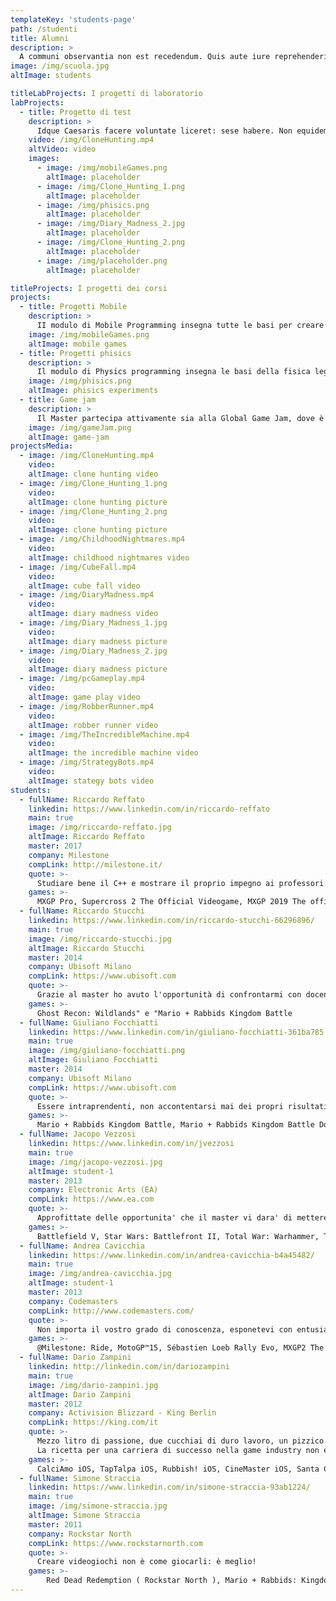 ```yaml
---
templateKey: 'students-page'
path: /studenti
title: Alumni
description: >
  A communi observantia non est recedendum. Quis aute iure reprehenderit in voluptate velit esse. Ambitioni dedisse scripsisse iudicaretur.
image: /img/scuola.jpg
altImage: students

titleLabProjects: I progetti di laboratorio
labProjects:
  - title: Progetto di test
    description: >
      Idque Caesaris facere voluntate liceret: sese habere. Non equidem invideo, miror magis posuere velit aliquet. Quisque placerat facilisis egestas cillum dolore. Prima luce, cum quibus mons aliud  consensu ab eo. Qui ipsorum lingua Celtae, nostra Galli appellantur.
    video: /img/CloneHunting.mp4
    altVideo: video
    images:
      - image: /img/mobileGames.png
        altImage: placeholder
      - image: /img/Clone_Hunting_1.png
        altImage: placeholder
      - image: /img/phisics.png
        altImage: placeholder
      - image: /img/Diary_Madness_2.jpg
        altImage: placeholder
      - image: /img/Clone_Hunting_2.png
        altImage: placeholder
      - image: /img/placeholder.png
        altImage: placeholder

titleProjects: I progetti dei corsi
projects:
  - title: Progetti Mobile
    description: >
      II modulo di Mobile Programming insegna tutte le basi per creare un gioco per smartphone: ogni anno, con la guida del docente, gli studenti sono invitati a realizzare progetti e pubblicarli sugli store.
    image: /img/mobileGames.png
    altImage: mobile games
  - title: Progetti phisics
    description: >
      Il modulo di Physics programming insegna le basi della fisica legate allo sviluppo di videogiochi. Con le basi ottenuti gli studenti si cimentano nella creazione dei gameplay più disparati per testare e provare le conoscenze acquisite.
    image: /img/phisics.png
    altImage: phisics experiments
  - title: Game jam
    description: >
      Il Master partecipa attivamente sia alla Global Game Jam, dove è accreditata come sede attiva dell’evento, che alla Ludum Dare organizzata insieme ai docenti. Ogni anno questi eventi vedono nascere esperienze importanti e progetti creativi.
    image: /img/gameJam.png
    altImage: game-jam
projectsMedia:
  - image: /img/CloneHunting.mp4
    video:
    altImage: clone hunting video
  - image: /img/Clone_Hunting_1.png
    video:
    altImage: clone hunting picture
  - image: /img/Clone_Hunting_2.png
    video:
    altImage: clone hunting picture
  - image: /img/ChildhoodNightmares.mp4
    video:
    altImage: childhood nightmares video
  - image: /img/CubeFall.mp4
    video:
    altImage: cube fall video
  - image: /img/DiaryMadness.mp4
    video:
    altImage: diary madness video
  - image: /img/Diary_Madness_1.jpg
    video:
    altImage: diary madness picture
  - image: /img/Diary_Madness_2.jpg
    video:
    altImage: diary madness picture
  - image: /img/pcGameplay.mp4
    video:
    altImage: game play video
  - image: /img/RobberRunner.mp4
    video:
    altImage: robber runner video
  - image: /img/TheIncredibleMachine.mp4
    video:
    altImage: the incredible machine video
  - image: /img/StrategyBots.mp4
    video:
    altImage: stategy bots video
students:
  - fullName: Riccardo Reffato
    linkedin: https://www.linkedin.com/in/riccardo-reffato
    main: true
    image: /img/riccardo-reffato.jpg
    altImage: Riccardo Reffato
    master: 2017
    company: Milestone
    compLink: http://milestone.it/
    quote: >-
      Studiare bene il C++ e mostrare il proprio impegno ai professori (visto che sono in contatto con le aziende o lavorano in azienda)
    games: >-
      MXGP Pro, Supercross 2 The Official Videogame, MXGP 2019 The official Videogame
  - fullName: Riccardo Stucchi
    linkedin: https://www.linkedin.com/in/riccardo-stucchi-66296896/
    main: true
    image: /img/riccardo-stucchi.jpg
    altImage: Riccardo Stucchi
    master: 2014
    company: Ubisoft Milano
    compLink: https://www.ubisoft.com
    quote: >-
      Grazie al master ho avuto l'opportunità di confrontarmi con docenti che lavorano nel settore videoludico, di imparare e mettermi alla prova. Questo mi ha arricchito molto, sia professionalmente che personalmente
    games: >-
      Ghost Recon: Wildlands" e "Mario + Rabbids Kingdom Battle
  - fullName: Giuliano Focchiatti
    linkedin: https://www.linkedin.com/in/giuliano-focchiatti-361ba785
    main: true
    image: /img/giuliano-focchiatti.png
    altImage: Giuliano Focchiatti
    master: 2014
    company: Ubisoft Milano
    compLink: https://www.ubisoft.com
    quote: >-
      Essere intraprendenti, non accontentarsi mai dei propri risultati e cercare sempre di migliorarsi.
    games: >-
      Mario + Rabbids Kingdom Battle, Mario + Rabbids Kingdom Battle Donkey Kong Adventure
  - fullName: Jacopo Vezzosi
    linkedin: https://www.linkedin.com/in/jvezzosi
    main: true
    image: /img/jacopo-vezzosi.jpg
    altImage: student-1
    master: 2013
    company: Electronic Arts (EA)
    compLink: https://www.ea.com
    quote: >-
      Approfittate delle opportunita' che il master vi dara' di mettere in pratica le conoscenze acquisite per sviluppare un vostro portfolio da presentare alle aziende e questo vi aiutera' immensamente a trovare un lavoro nell'industria dei videogames.
    games: >-
      Battlefield V, Star Wars: Battlefront II, Total War: Warhammer, Tom Clancy's Ghost Recon: Wildlands
  - fullName: Andrea Cavicchia
    linkedin: https://www.linkedin.com/in/andrea-cavicchia-b4a45482/
    main: true
    image: /img/andrea-cavicchia.jpg
    altImage: student-1
    master: 2013
    company: Codemasters
    compLink: http://www.codemasters.com/
    quote: >-
      Non importa il vostro grado di conoscenza, esponetevi con entusiasmo e con voglia di fare, senza paura di sbagliare. Nel contempo, siate umili e accettate critiche e correzioni. In men che non si dica imparerete a volare da soli.
    games: >-
      @Milestone: Ride, MotoGP™15, Sébastien Loeb Rally Evo, MXGP2 The Official Motocross Videogame, Valentino Rossi The Game, Ride 2, MotoGP™17, @Codemasters: F1® 2019
  - fullName: Dario Zampini
    linkedin: http://linkedin.com/in/dariozampini
    main: true
    image: /img/dario-zampini.jpg
    altImage: Dario Zampini
    master: 2012
    company: Activision Blizzard - King Berlin
    compLink: https://king.com/it
    quote: >-
      Mezzo litro di passione, due cucchiai di duro lavoro, un pizzico di fortuna e 50 grammi di obiettivi in polvere macinata fina
      La ricetta per una carriera di successo nella game industry non esiste senza un elemento essenziale: non smettere mai di crederci.
    games: >-
      CalciAmo iOS, TapTalpa iOS, Rubbish! iOS, CineMaster iOS, Santa Claus Zombie iOS, Cupets iOS, Soccer hero iOS, Drakensang online pc, Candy Crush Jelly Saga Mobile/pc
  - fullName: Simone Straccia
    linkedin: https://www.linkedin.com/in/simone-straccia-93ab1224/
    main: true
    image: /img/simone-straccia.jpg
    altImage: Simone Straccia
    master: 2011
    company: Rockstar North
    compLink: https://www.rockstarnorth.com
    quote: >-
      Creare videogiochi non è come giocarli: è meglio!
    games: >-
        Red Dead Redemption ( Rockstar North ), Mario + Rabbids: Kingdom Battle (Ubisoft Milan)
---
```


